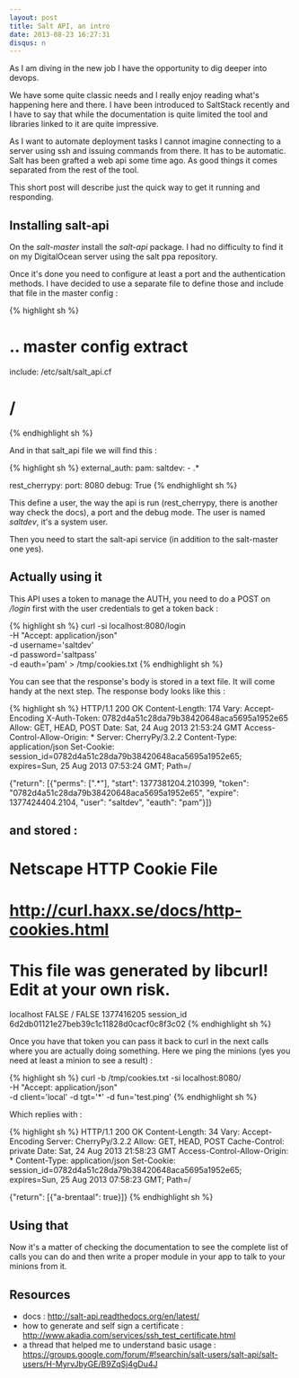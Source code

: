 ```yaml
---
layout: post
title: Salt API, an intro
date: 2013-08-23 16:27:31
disqus: n
---
```


As I am diving in the new job I have the opportunity to dig deeper into devops.

We have some quite classic needs and I really enjoy reading what's happening here and there.
I have been introduced to SaltStack recently and I have to say that while the documentation is quite limited the tool and libraries linked to it are quite impressive.

As I want to automate deployment tasks I cannot imagine connecting to a server using ssh and issuing commands from there. It has to be automatic. Salt has been grafted a web api some time ago. As good things it comes separated from the rest of the tool.

This short post will describe just the quick way to get it running and responding.

## Installing salt-api

On the *salt-master* install the *salt-api* package. I had no difficulty to find it on my DigitalOcean server using the salt ppa repository.

Once it's done you need to configure at least a port and the authentication methods. I have decided to use a separate file to define those and include that file in the master config :

{% highlight sh %}
# .. master config extract
include: /etc/salt/salt_api.cf
# /
{% endhighlight sh %}

And in that salt_api file we will find this :

{% highlight sh %}
external_auth:
  pam:
    saltdev:
      - .*

rest_cherrypy:
  port: 8080
  debug: True
{% endhighlight sh %}

This define a user, the way the api is run (rest_cherrypy, there is another way check the docs), a port and the debug mode. The user is named *saltdev*, it's a system user.

Then you need to start the salt-api service (in addition to the salt-master one yes).

## Actually using it

This API uses a token to manage the AUTH, you need to do a POST on */login* first with the user credentials to get a token back :

{% highlight sh %}
curl -si localhost:8080/login \
        -H "Accept: application/json" \
        -d username='saltdev' \
        -d password='saltpass' \
        -d eauth='pam' > /tmp/cookies.txt
{% endhighlight sh %}

You can see that the response's body is stored in a text file. It will come handy at the next step. The response body looks like this :

{% highlight sh %}
HTTP/1.1 200 OK
Content-Length: 174
Vary: Accept-Encoding
X-Auth-Token: 0782d4a51c28da79b38420648aca5695a1952e65
Allow: GET, HEAD, POST
Date: Sat, 24 Aug 2013 21:53:24 GMT
Access-Control-Allow-Origin: *
Server: CherryPy/3.2.2
Content-Type: application/json
Set-Cookie: session_id=0782d4a51c28da79b38420648aca5695a1952e65; expires=Sun, 25 Aug 2013 07:53:24 GMT; Path=/

{"return": [{"perms": [".*"], "start": 1377381204.210399, "token": "0782d4a51c28da79b38420648aca5695a1952e65", "expire": 1377424404.2104, "user": "saltdev", "eauth": "pam"}]}
## and stored :

# Netscape HTTP Cookie File
# http://curl.haxx.se/docs/http-cookies.html
# This file was generated by libcurl! Edit at your own risk.

localhost       FALSE   /       FALSE   1377416205      session_id      6d2db01121e27beb39c1c11828d0cacf0c8f3c02
{% endhighlight sh %}

Once you have that token you can pass it back to curl in the next calls where you are actually doing something. Here we ping the minions (yes you need at least a minion to see a result) :

{% highlight sh %}
curl -b /tmp/cookies.txt -si localhost:8080/ \
    -H "Accept: application/json" \
    -d client='local' -d tgt='*' -d fun='test.ping'
{% endhighlight sh %}

Which replies with :

{% highlight sh %}
HTTP/1.1 200 OK
Content-Length: 34
Vary: Accept-Encoding
Server: CherryPy/3.2.2
Allow: GET, HEAD, POST
Cache-Control: private
Date: Sat, 24 Aug 2013 21:58:23 GMT
Access-Control-Allow-Origin: *
Content-Type: application/json
Set-Cookie: session_id=0782d4a51c28da79b38420648aca5695a1952e65; expires=Sun, 25 Aug 2013 07:58:23 GMT; Path=/

{"return": [{"a-brentaal": true}]}
{% endhighlight sh %}

## Using that

Now it's a matter of checking the documentation to see the complete list of calls you can do and then write a proper module in your app to talk to your minions from it.

## Resources

* docs : http://salt-api.readthedocs.org/en/latest/
* how to generate and self sign a certificate : http://www.akadia.com/services/ssh_test_certificate.html
* a thread that helped me to understand basic usage : https://groups.google.com/forum/#!searchin/salt-users/salt-api/salt-users/H-MyrvJbyGE/B9ZqSj4gDu4J
